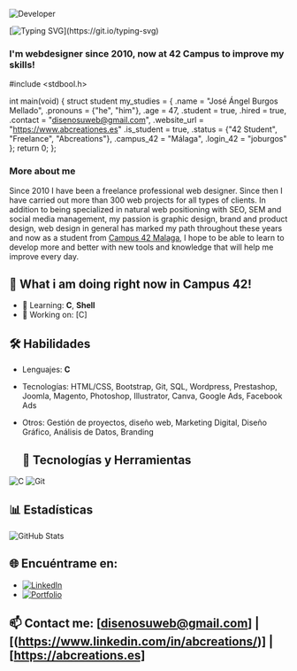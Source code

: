 ![Developer](https://media.giphy.com/media/qgQUggAC3Pfv687qPC/giphy.gif)

[![Typing SVG](https://readme-typing-svg.herokuapp.com?font=Fira+Code&size=25&pause=1000&width=435&lines=Hi+There%2C++I'm+joburgos+;alias+Angel!)](https://git.io/typing-svg)
<h3>I'm webdesigner since 2010, now at 42 Campus to improve my skills!</h3>

#include <stdbool.h>
    
int main(void)
{
    struct student my_studies = {
        .name = "José Ángel Burgos Mellado",
        .pronouns = {"he", "him"},
        .age = 47,
        .student = true,
        .hired = true,
        .contact = "disenosuweb@gmail.com",
        .website_url = "https://www.abcreationes.es"
        .is_student = true,
        .status = {"42 Student", "Freelance", "Abcreations"},
        .campus_42 = "Málaga",
        .login_42 = "joburgos"
     };
    return 0;
};


<h3>More about me</h3>
<p>Since 2010 I have been a freelance professional web designer. Since then I have carried out more than 300 web projects for all types of clients. In addition to being specialized in natural web positioning with SEO, SEM and social media management, my passion is graphic design, brand and product design, web design in general has marked my path throughout these years and now as a student from <a href="http://42malaga.com/" rel="nofollow">Campus 42 Malaga</a>, I hope to be able to learn to develop more and better with new tools and knowledge that will help me improve every day.</p>


## 🚀 What i am doing right now in Campus 42!
- 🌱 Learning: **C**, **Shell**
- 💼 Working on: [C]

## 🛠️ Habilidades
- Lenguajes: **C**
- Tecnologías: HTML/CSS, Bootstrap, Git, SQL, Wordpress, Prestashop, Joomla, Magento, Photoshop, Illustrator, Canva, Google Ads, Facebook Ads
- Otros: Gestión de proyectos, diseño web, Marketing Digital, Diseño Gráfico, Análisis de Datos, Branding

  ## 🚀 Tecnologías y Herramientas
![C](https://img.shields.io/badge/-C-00599C?style=flat-square&logo=c&logoColor=white)
![Git](https://img.shields.io/badge/-Git-F05032?style=flat-square&logo=git&logoColor=white)

## 📊 Estadísticas
![GitHub Stats](https://github-readme-stats.vercel.app/api?username=joburgos77&show_icons=true&theme=radical)

## 🌐 Encuéntrame en:
- [![LinkedIn](https://img.shields.io/badge/-LinkedIn-blue?style=flat-square&logo=LinkedIn&logoColor=white)](https://linkedin.com/in/abcreations)
- [![Portfolio](https://img.shields.io/badge/-Portfolio-black?style=flat-square&logo=github)]([https://tusitio.com](https://www.abcreations.es/portfolio/))

## 📫 Contact me: [disenosuweb@gmail.com] | [(https://www.linkedin.com/in/abcreations/)] | [https://abcreations.es]



